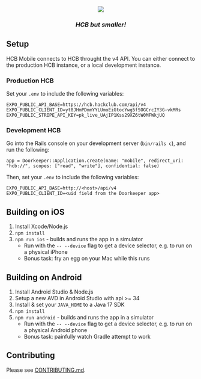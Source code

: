 <div align="center">

<picture>
  <source media="(prefers-color-scheme: dark)" srcset="assets/banner-dark.png">
  <img src="assets/banner-light.png">
</picture>

### _HCB but smaller!_

</div>

## Setup

HCB Mobile connects to HCB throught the v4 API.
You can either connect to the production HCB instance, or a local development instance.

### Production HCB

Set your `.env` to include the following variables:

```
EXPO_PUBLIC_API_BASE=https://hcb.hackclub.com/api/v4
EXPO_PUBLIC_CLIENT_ID=yt8JHmPDmmYYLUmoEiGtocYwg5fSOGCrcIY3G-vkMRs
EXPO_PUBLIC_STRIPE_API_KEY=pk_live_UAjIP1Kss29XZ6tW0MFWkjUQ
```

### Development HCB

Go into the Rails console on your development server (`bin/rails c`), and run the following:

```
app = Doorkeeper::Application.create(name: "mobile", redirect_uri: "hcb://", scopes: ["read", "write"], confidential: false)
```

Then, set your `.env` to include the following variables:

```
EXPO_PUBLIC_API_BASE=http://<host>/api/v4
EXPO_PUBLIC_CLIENT_ID=<uid field from the Doorkeeper app>
```

## Building on iOS

1. Install Xcode/Node.js
2. `npm install`
3. `npm run ios` - builds and runs the app in a simulator
   - Run with the `-- --device` flag to get a device selector, e.g. to run on a physical iPhone
   - Bonus task: fry an egg on your Mac while this runs

## Building on Android

1. Install Android Studio & Node.js
2. Setup a new AVD in Android Studio with api >= 34
3. Install & set your `JAVA_HOME` to a Java 17 SDK
4. `npm install`
5. `npm run android` - builds and runs the app in a simulator
   - Run with the `-- --device` flag to get a device selector, e.g. to run on a physical Android phone
   - Bonus task: painfully watch Gradle attempt to work

## Contributing

Please see [CONTRIBUTING.md](CONTRIBUTING.md).
